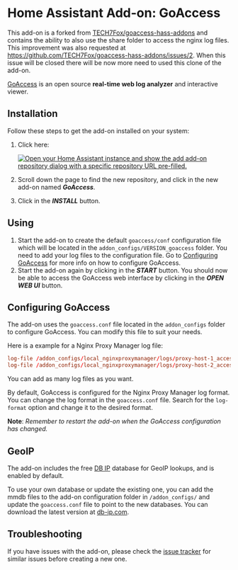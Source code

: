 # Home Assistant Add-on: GoAccess

This add-on is a forked from [TECH7Fox/goaccess-hass-addons](https://github.com/TECH7Fox/goaccess-hass-addons) and contains the ability to also use the share folder to access the nginx log files. This improvement was also requested at https://github.com/TECH7Fox/goaccess-hass-addons/issues/2. When this issue will be closed there will be now more need to used this clone of the add-on.

[GoAccess](https://goaccess.io) is an open source **real-time web log analyzer** and interactive viewer.

## Installation

Follow these steps to get the add-on installed on your system:

1. Click here:

   [![Open your Home Assistant instance and show the add add-on repository dialog with a specific repository URL pre-filled.](https://my.home-assistant.io/badges/supervisor_add_addon_repository.svg)](https://my.home-assistant.io/redirect/supervisor_add_addon_repository/?repository_url=https%3A%2F%2Fgithub.com%2FTECH7Fox%2Fgoaccess-hass-addons)

1. Scroll down the page to find the new repository, and click in the new add-on named **_GoAccess_**.
1. Click in the **_INSTALL_** button.

## Using

1. Start the add-on to create the default `goaccess/conf` configuration file which will be located in the `addon_configs/VERSION_goaccess` folder. You need to add your log files to the configuration file.
Go to [Configuring GoAccess](#configuring-goaccess) for more info on how to configure GoAccess.
2. Start the add-on again by clicking in the **_START_** button. You should now be able to access the GoAccess web interface by clicking in the **_OPEN WEB UI_** button.

## Configuring GoAccess

The add-on uses the `goaccess.conf` file located in the `addon_configs` folder to configure GoAccess. You can modify this file to suit your needs.

Here is a example for a Nginx Proxy Manager log file:
```conf
log-file /addon_configs/local_nginxproxymanager/logs/proxy-host-1_access.log
log-file /addon_configs/local_nginxproxymanager/logs/proxy-host-2_access.log
```

You can add as many log files as you want.

By default, GoAccess is configured for the Nginx Proxy Manager log format. You can change the log format in the `goaccess.conf` file. Search for the `log-format` option and change it to the desired format.

**Note**: _Remember to restart the add-on when the GoAccess configuration has changed._

## GeoIP

The add-on includes the free [DB IP](https://db-ip.com) database for GeoIP lookups, and is enabled by default.

To use your own database or update the existing one, you can add the mmdb files to the add-on configuration folder in `/addon_configs/` and update the `goaccess.conf` file to point to the new databases. You can download the latest version at [db-ip.com](https://db-ip.com/db/lite.php).

## Troubleshooting

If you have issues with the add-on, please check the [issue tracker](https://github.com/TECH7Fox/goaccess-hass-addons/issues) for similar issues before creating a new one.

